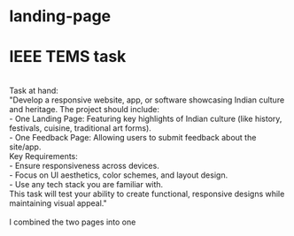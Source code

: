 # landing-page
# IEEE TEMS task
<br>
Task at hand:<br>
"Develop a responsive website, app, or software showcasing Indian culture and heritage. The project should include:<br>
- One Landing Page: Featuring key highlights of Indian culture (like history, festivals, cuisine, traditional art forms).<br>
- One Feedback Page: Allowing users to submit feedback about the site/app.<br>
Key Requirements:<br>
- Ensure responsiveness across devices.<br>
- Focus on UI aesthetics, color schemes, and layout design.<br>
- Use any tech stack you are familiar with.<br>
This task will test your ability to create functional, responsive designs while maintaining visual appeal."<br>
<br>
I combined the two pages into one
